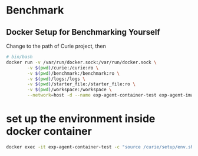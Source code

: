 # Benchmark

## Docker Setup for Benchmarking Yourself

Change to the path of Curie project, then

```bash
# bin/bash
docker run -v /var/run/docker.sock:/var/run/docker.sock \
        -v $(pwd)/curie:/curie:ro \
        -v $(pwd)/benchmark:/benchmark:ro \
        -v $(pwd)/logs:/logs \
        -v $(pwd)/starter_file:/starter_file:ro \
        -v $(pwd)/workspace:/workspace \
        --network=host -d --name exp-agent-container-test exp-agent-image
```

# set up the environment inside docker container

```bash
docker exec -it exp-agent-container-test -c "source /curie/setup/env.sh"
```
